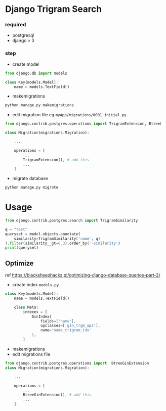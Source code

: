 # Django Trigram Search
### required
- postgresql
- django > 3

### step
- create model
```py
from django.db import models

class Key(models.Model):
    name = models.TextField()
```
- makemigrations
```sh
python manage.py makemigrations
```

- edit migration file eg `myApp/migrations/0001_initial.py`
```py
from django.contrib.postgres.operations import TrigramExtension, BtreeGinExtension

class Migration(migrations.Migration):

    ...

    operations = [
        ...
        TrigramExtension(), # add this
        ...
    ]

```
- migrate database
```sh
python manage.py migrate
```


# Usage
```py
from django.contrib.postgres.search import TrigramSimilarity

q = "test"
queryset = model.objects.annotate(
    similarity=TrigramSimilarity('name', q)
).filter(similarity__gt=0.3).order_by('-similarity')
print(queryset)
```

## Optimize
ref https://blacksheephacks.pl/optimizing-django-database-queries-part-2/

- create index `models.py`
```py
class Key(models.Model):
    name = models.TextField()

    class Meta:
        indexes = [
            GinIndex(
                fields=['name'],
                opclasses=['gin_trgm_ops'],
                name='name_trigram_idx'
            ),
        ]
```

- makemigrations
- edit migrations file
```py
from django.contrib.postgres.operations import  BtreeGinExtension
class Migration(migrations.Migration):

    ...

    operations = [
        ...
        BtreeGinExtension(), # add this
        ...
    ]
```